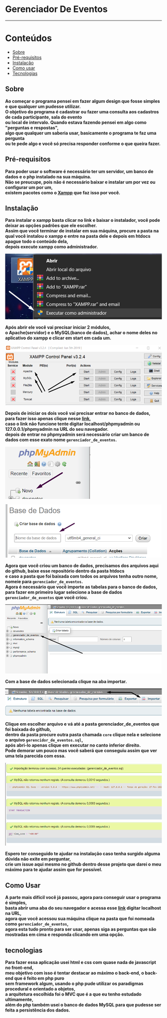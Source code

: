 # Gerenciador De Eventos
---
Conteúdos
=================
   * [Sobre](#Sobre)
   * [Pré-requisitos](#Pré-requisitos)
   * [Instalação](#instalacao)
   * [Como usar](#como-usar)
   * [Tecnologias](#tecnologias)

## Sobre
__Ao começar o programa pensei em fazer algum design que fosse simples e que qualquer um pudesse utilizar.  
O objetivo do programa é cadastrar ou fazer uma consulta aos cadastros de cada participante, sala do evento  
ou local de intervalo. Quando estava fazendo pensei em algo como "perguntas e respostas",  
algo que qualquer um saberia usar, basicamente o programa te faz uma pergunta  
ou te pede algo e você só precisa responder conforme o que queira fazer.__  

## Pré-requisitos
__Para poder usar o software é necessário ter um servidor, um banco de dados e o php instalado na sua máquina.  
Não se preucupe, pois não é necessário baixar e instalar um por vez ou configurar um por um,  
existem pacotes como o [Xampp](https://www.apachefriends.org/pt_br/index.html) que faz isso por você.__  

## Instalação
__Para instalar o xampp basta clicar no link e baixar o instalador, você pode deixar as opções padrões que ele escolher.  
Assim que você terminar de instalar em sua máquina, procure a pasta na qual você instalou o xampp e entre na pasta dele e depois em htdocs  
apague todo o conteúdo dela,  
depois execute xampp como administrador.__  

![executando o xampp](https://github.com/ArturHamannRonconi/gerenciador_de_eventos/blob/master/assets/medias/executandoOXampp.png)    

__Após abrir ele você vai precisar iniciar 2 módulos,  
o Apache(servidor) e o MySQL(banco de dados), achar o nome deles no aplicativo do xampp e clicar em start em cada um.__  

![iniciando o Apache e o MySQL](https://github.com/ArturHamannRonconi/gerenciador_de_eventos/blob/master/assets/medias/iniciandoOApacheEOMySQL.png)  

__Depois de iniciar os dois você vai precisar entrar no banco de dados,  
para fazer isso apenas clique nesse [link](http://localhost/phpmyadmin),  
caso o link não funcione tente digitar localhost/phpmyadmin ou 127.0.0.1/phpmyadmin na URL do seu navegador.  
depois de entrar no phpmyadmin será necessário criar um banco de dados com esse exato nome `gerenciador_de_eventos`.__  

![criando o banco de dados](https://github.com/ArturHamannRonconi/gerenciador_de_eventos/blob/master/assets/medias/criandoBancoDeDados.png)  

![nomeando o banco de dados](https://github.com/ArturHamannRonconi/gerenciador_de_eventos/blob/master/assets/medias/nomeandoBancoDeDados.png)  

__Agora que você criou um banco de dados, precisamos dos arquivos aqui do github, baixe esse repositório dentro da pasta htdocs  
e caso a pasta que foi baixada com todos os arquivos tenha outro nome, nomeie para `gerenciador_de_eventos`.  
Agora é necessário que você importe as tabelas para o banco de dados,  
para fazer em primeiro lugar selecione a base de dados `gerenciador_de_eventos` que você criou.__  

![selecionando base de dados](https://github.com/ArturHamannRonconi/gerenciador_de_eventos/blob/master/assets/medias/selecionandoBaseDeDados.png)  

__Com a base de dados selecionada clique na aba importar.__  

![importando](https://github.com/ArturHamannRonconi/gerenciador_de_eventos/blob/master/assets/medias/importando.png)  

__Clique em escolher arquivo e vá até a pasta gerenciador_de_eventos que foi baixada do github,  
dentro da pasta procure outra pasta chamada `core` clique nela e selecione o arquivo `gerencidor_de_eventos.sql`,  
após abri-lo apenas clique em executar no canto inferior direito.  
Pode demorar um pouco mas você saberá que conseguiu assim que ver uma tela parecida com essa.__  

![tela](https://github.com/ArturHamannRonconi/gerenciador_de_eventos/blob/master/assets/medias/tela.png)  

__Espero ter conseguido te ajudar na instalação caso tenha surgido alguma dúvida não exite em perguntar,  
crie um issue aqui mesmo no github dentro desse projeto que darei o meu máximo para te ajudar assim que for possível.__

## Como Usar
__A parte mais difícil você já passou, agora para conseguir usar o programa é simples,  
basta abrir uma aba do seu navegador e acessa esse [link](http://localhost/) digitar localhost na URL,  
agora que você acessou sua máquina clique na pasta que foi nomeada como `gerenciador_de_eventos`,  
agora esta tudo pronto para ser usar, apenas siga as perguntas que são mostradas em cima e responda clicando em uma opção.__  

## tecnologias
__Para fazer essa aplicação usei html e css com quase nada de javascript no front-end,  
meu objetivo com isso é tentar destacar ao máximo o back-end, o back-end que é feito em php puro   
sem framework algum, usando o php pude utilizar os paradigmas procedural e orientado a objetos,  
a arquitetura escolhida foi o MVC que é a que eu tenho estudado ultimamente,  
além do php também usei o banco de dados MySQL para que pudesse ser feita a persistência dos dados.__  
